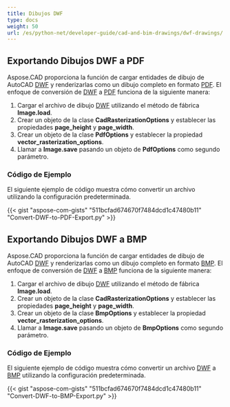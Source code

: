 ```yaml
---
title: Dibujos DWF
type: docs
weight: 50
url: /es/python-net/developer-guide/cad-and-bim-drawings/dwf-drawings/
---
```


## **Exportando Dibujos DWF a PDF**

Aspose.CAD proporciona la función de cargar entidades de dibujo de AutoCAD [DWF](https://docs.fileformat.com/cad/dwf/) y renderizarlas como un dibujo completo en formato [PDF](https://docs.fileformat.com/pdf/). El enfoque de conversión de [DWF](https://docs.fileformat.com/cad/dwf/) a [PDF](https://docs.fileformat.com/pdf/) funciona de la siguiente manera:

1. Cargar el archivo de dibujo [DWF](https://docs.fileformat.com/cad/dwf/) utilizando el método de fábrica **Image.load**.
1. Crear un objeto de la clase **CadRasterizationOptions** y establecer las propiedades **page_height** y **page_width**.
1. Crear un objeto de la clase **PdfOptions** y establecer la propiedad **vector_rasterization_options**.
1. Llamar a **Image.save** pasando un objeto de **PdfOptions** como segundo parámetro.

### Código de Ejemplo

El siguiente ejemplo de código muestra cómo convertir un archivo utilizando la configuración predeterminada.

{{< gist "aspose-com-gists" "511bcfad674670f7484dcd1c47480b11" "Convert-DWF-to-PDF-Export.py" >}}

## **Exportando Dibujos DWF a BMP**

Aspose.CAD proporciona la función de cargar entidades de dibujo de AutoCAD [DWF](https://docs.fileformat.com/cad/dwf/) y renderizarlas como un dibujo completo en formato [BMP](https://docs.fileformat.com/image/bmp/). El enfoque de conversión de [DWF](https://docs.fileformat.com/cad/dwf/) a [BMP](https://docs.fileformat.com/image/bmp/) funciona de la siguiente manera:

1. Cargar el archivo de dibujo [DWF](https://docs.fileformat.com/cad/dwf/) utilizando el método de fábrica **Image.load**.
1. Crear un objeto de la clase **CadRasterizationOptions** y establecer las propiedades **page_height** y **page_width**.
1. Crear un objeto de la clase **BmpOptions** y establecer la propiedad **vector_rasterization_options**.
1. Llamar a **Image.save** pasando un objeto de **BmpOptions** como segundo parámetro.

### Código de Ejemplo

El siguiente ejemplo de código muestra cómo convertir un archivo [DWF](https://docs.fileformat.com/cad/dwf/) a [BMP](https://docs.fileformat.com/image/bmp/) utilizando la configuración predeterminada.

{{< gist "aspose-com-gists" "511bcfad674670f7484dcd1c47480b11" "Convert-DWF-to-BMP-Export.py" >}}
